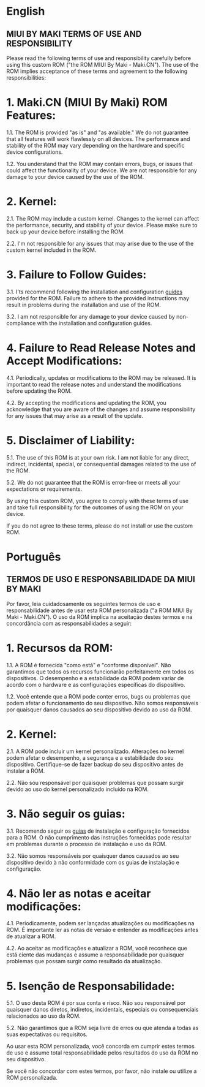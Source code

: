 # English
## MIUI BY MAKI TERMS OF USE AND RESPONSIBILITY

Please read the following terms of use and responsibility carefully before using this custom ROM ("the ROM MIUI By Maki - Maki.CN"). The use of the ROM implies acceptance of these terms and agreement to the following responsibilities:

# 1. Maki.CN (MIUI By Maki) ROM Features:

1.1. The ROM is provided "as is" and "as available." We do not guarantee that all features will work flawlessly on all devices. The performance and stability of the ROM may vary depending on the hardware and specific device configurations.

1.2. You understand that the ROM may contain errors, bugs, or issues that could affect the functionality of your device. We are not responsible for any damage to your device caused by the use of the ROM.

# 2. Kernel:

2.1. The ROM may include a custom kernel. Changes to the kernel can affect the performance, security, and stability of your device. Please make sure to back up your device before installing the ROM.

2.2. I'm not responsible for any issues that may arise due to the use of the custom kernel included in the ROM.

# 3. Failure to Follow Guides:

3.1. I'ts recommend following the installation and configuration [guides](https://github.com/MIUIByMaki/RN8/blob/main/flashguide.md#flash-guide) provided for the ROM. Failure to adhere to the provided instructions may result in problems during the installation and use of the ROM.

3.2. I am not responsible for any damage to your device caused by non-compliance with the installation and configuration guides.

# 4. Failure to Read Release Notes and Accept Modifications:

4.1. Periodically, updates or modifications to the ROM may be released. It is important to read the release notes and understand the modifications before updating the ROM.

4.2. By accepting the modifications and updating the ROM, you acknowledge that you are aware of the changes and assume responsibility for any issues that may arise as a result of the update.

# 5. Disclaimer of Liability:

5.1. The use of this ROM is at your own risk. I am not liable for any direct, indirect, incidental, special, or consequential damages related to the use of the ROM.

5.2. We do not guarantee that the ROM is error-free or meets all your expectations or requirements.

By using this custom ROM, you agree to comply with these terms of use and take full responsibility for the outcomes of using the ROM on your device.

If you do not agree to these terms, please do not install or use the custom ROM.


# Português

## TERMOS DE USO E RESPONSABILIDADE DA MIUI BY MAKI

Por favor, leia cuidadosamente os seguintes termos de uso e responsabilidade antes de usar esta ROM personalizada ("a ROM MIUI By Maki - Maki.CN"). O uso da ROM implica na aceitação destes termos e na concordância com as responsabilidades a seguir:

# 1. Recursos da ROM:

1.1. A ROM é fornecida "como está" e "conforme disponível". Não garantimos que todos os recursos funcionarão perfeitamente em todos os dispositivos. O desempenho e a estabilidade da ROM podem variar de acordo com o hardware e as configurações específicas do dispositivo.

1.2. Você entende que a ROM pode conter erros, bugs ou problemas que podem afetar o funcionamento do seu dispositivo. Não somos responsáveis por quaisquer danos causados ao seu dispositivo devido ao uso da ROM.

# 2. Kernel:

2.1. A ROM pode incluir um kernel personalizado. Alterações no kernel podem afetar o desempenho, a segurança e a estabilidade do seu dispositivo. Certifique-se de fazer backup do seu dispositivo antes de instalar a ROM.

2.2. Não sou responsável por quaisquer problemas que possam surgir devido ao uso do kernel personalizado incluído na ROM.

# 3. Não seguir os guias:

3.1. Recomendo seguir os [guias](https://github.com/MIUIByMaki/RN8/blob/main/flashguide.md#flash-guide) de instalação e configuração fornecidos para a ROM. O não cumprimento das instruções fornecidas pode resultar em problemas durante o processo de instalação e uso da ROM.

3.2. Não somos responsáveis por quaisquer danos causados ao seu dispositivo devido à não conformidade com os guias de instalação e configuração.

# 4. Não ler as notas e aceitar modificações:

4.1. Periodicamente, podem ser lançadas atualizações ou modificações na ROM. É importante ler as notas de versão e entender as modificações antes de atualizar a ROM.

4.2. Ao aceitar as modificações e atualizar a ROM, você reconhece que está ciente das mudanças e assume a responsabilidade por quaisquer problemas que possam surgir como resultado da atualização.

# 5. Isenção de Responsabilidade:

5.1. O uso desta ROM é por sua conta e risco. Não sou responsável por quaisquer danos diretos, indiretos, incidentais, especiais ou consequenciais relacionados ao uso da ROM.

5.2. Não garantimos que a ROM seja livre de erros ou que atenda a todas as suas expectativas ou requisitos.

Ao usar esta ROM personalizada, você concorda em cumprir estes termos de uso e assume total responsabilidade pelos resultados do uso da ROM no seu dispositivo.

Se você não concordar com estes termos, por favor, não instale ou utilize a ROM personalizada.




